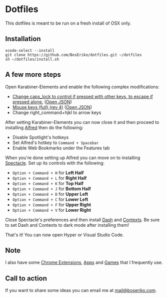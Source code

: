 # Dotfiles
This dotfiles is meant to be run on a fresh install of OSX only.

## Installation
    xcode-select --install
    git clone https://github.com/BosEriko/dotfiles.git ~/dotfiles
    sh ~/dotfiles/install.sh

## A few more steps
Open Karabiner-Elements and enable the following complex modifications:
- [Change caps_lock to control if pressed with other keys, to escape if pressed alone.](https://pqrs.org/osx/karabiner/complex_modifications/#caps_lock) ([Open JSON](https://pqrs.org/osx/karabiner/complex_modifications/json/caps_lock.json))
- [Mouse keys (full) (rev 4)](https://pqrs.org/osx/karabiner/complex_modifications/#mouse_keys_full) ([Open JSON](https://pqrs.org/osx/karabiner/complex_modifications/json/mouse_keys_full.json))
- Change right_command+hjkl to arrow keys

After setting Karabiner-Elements you can now close it and then proceed to installing [Alfred](https://www.alfredapp.com/) then do the following:
- Disable Spotlight's hotkeys
- Set Alfred's hotkey to `Command + Spacebar`
- Enable Web Bookmarks under the Features tab

When you're done setting up Alfred you can move on to installing [Spectacle](https://www.spectacleapp.com/). Set up its controls with the following:
- `Option + Command + H` for **Left Half**
- `Option + Command + L` for **Right Half**
- `Option + Command + K` for **Top Half**
- `Option + Command + J` for **Bottom Half**
- `Option + Command + D` for **Upper Left**
- `Option + Command + C` for **Lower Left**
- `Option + Command + F` for **Upper Right**
- `Option + Command + V` for **Lower Right**

Close Spectacle's preferences and then install [Dash](https://kapeli.com/dash) and [Contexts](https://contexts.co/). Be sure to set Dash and Contexts to dark mode after installing them!

That's it! You can now open Hyper or Visual Studio Code.

## Note
I also have some [Chrome Extensions](markdown/chrome-extensions.md), [Apps](markdown/apps.md) and [Games](markdown/games.md) that I frequently use.

## Call to action
If you want to share some ideas you can email me at mail@boseriko.com.
